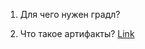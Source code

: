 1) Для чего нужен градл? 

2) Что такое артифакты? 
[Link](https://developer.android.com/reference/tools/gradle-api/8.0/com/android/build/api/artifact/Artifacts)
